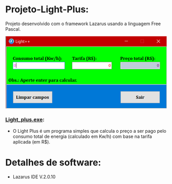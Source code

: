 # Projeto-Light-Plus:
Projeto desenvolvido com o framework Lazarus usando a linguagem Free Pascal.


![Tela](/Imagens/Tela.png)


### [Light_plus.exe](/Light_plus.exe):
  * O Light Plus é um programa simples que calcula o preço a ser pago pelo consumo total de energia (calculado em Kw/h) com base na tarifa aplicada (em R$).


# Detalhes de software:
  * Lazarus IDE V.2.0.10
